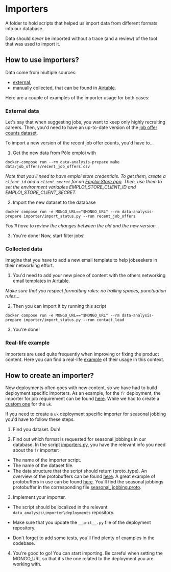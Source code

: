 # Importers

A folder to hold scripts that helped us import data from different formats into
our database.

Data should *never* be imported without a trace (and a review) of the tool that
was used to import it.

## How to use importers?
Data come from multiple sources:
- [external](https://github.com/bayesimpact/bob-emploi-internal/tree/main/data_analysis/data),
- manually collected, that can be found in [Airtable](https://airtable.com/invite/l?inviteId=invAoCsDNsHDDc3gH&inviteToken=51a83931d93870de080dd2d8a5ad7d9ae99127f1f264d817c51a9714f994f515&utm_medium=email&utm_source=product_team&utm_content=transactional-alerts).

Here are a couple of examples of the importer usage for both cases:

### External data

Let's say that when suggesting jobs, you want to keep only highly recruiting careers. Then, you'd need to
have an up-to-date version of the [job offer counts dataset](https://github.com/bayesimpact/bob-emploi-internal/blob/def22464e36df286b81e4080978f268ad4c6d119/data_analysis/Makefile.public#L170).

To import a new version of the recent job offer counts, you'd have to…

1. Get the new data from Pôle emploi with

```
docker-compose run --rm data-analysis-prepare make data/job_offers/recent_job_offers.csv
```

*Note that you'll need to have emploi store credentials. To get them, create a
`client_id` and a `client_secret` for an [Emploi Store app](https://www.emploi-store-dev.fr).
Then, use them to set the environment variables EMPLOI_STORE_CLIENT_ID and EMPLOI_STORE_CLIENT_SECRET.*

2. Import the new dataset to the database

```
docker compose run -e MONGO_URL=="$MONGO_URL" --rm data-analysis-prepare importer/import_status.py --run recent_job_offers
```

<!--TODO(sil): Specifiy where the $MONGO_URL comes from and which rights it should have.-->
*You'll have to review the changes between the old and the new version.*

3. You're done! Now, start filter jobs!

### Collected data

Imagine that you have to add a new email template to help jobseekers in their networking effort.

1. You'd need to add your new piece of content with the others networking email templates in [Airtable](https://airtable.com/appXmyc7yYj0pOcae/tblwOQiMBuQQ25SZ2/viwWwJx4mbrru0zQe?blocks=hide).

*Make sure that you respect formatting rules: no trailing spaces, punctuation rules…*


2. Then you can import it by running this script

```
docker compose run -e MONGO_URL=="$MONGO_URL" --rm data-analysis-prepare importer/import_status.py --run contact_lead
```

3. You're done!

### Real-life example

Importers are used quite frequently when improving or fixing the product content. Here you can find a real-life [example](https://www.notion.so/bayesimpact/Content-management-from-Joanna-122d9449214b45a7af8db9727ac0b9e6#0ec5b23e30d242fc8f80f197b2f2fd18) of their usage in this context.

## How to create an importer?

New deployments often goes with new content, so we have had to build deployment specific importers.
As an example, for the `fr` deployment, the importer for job requirement can be found [here](./job_offers_requirements.py).
While we had to create a [custom one](./deployments/uk/occupations_requirements.py) for the `uk`.


If you need to create a `uk` deployment specific importer for seasonal jobbing you'd have to follow these steps.

1. Find you dataset. Duh!

2. Find out which format is requested for seasonal jobbings in our database. In the script [importers.py](./importers.py), you have the relevant info you need about the `fr` importer:

- The name of the importer script.
- The name of the dataset file.
- The data structure that the script should return (proto_type). An overview of the protobuffers can be found [here](https://developers.google.com/protocol-buffers/docs/overview). A great example of protobuffers in use can be found [here](https://docs.google.com/document/d/1taI4WHhZ6qGphwROslXUAtVhAyhGh1UxbXTERwR5-tM/edit). You'll find the seasonal jobbings protobuffer in the corresponding file [seasonal_jobbing.proto](https://github.com/bayesimpact/bob-emploi-internal/blob/main/frontend/api/seasonal_jobbing.proto).

3. Implement your importer.

- The script should be localized in the relevant `data_analysis\importer\deployments` repository.

- Make sure that you update the `__init__.py` file of the deployment repository.

- Don't forget to add some tests, you'll find plenty of examples in the codebase.

4. You're good to go! You can start importing. Be careful when setting the MONGO_URL so that it's the one related to the deployment you are working with.

